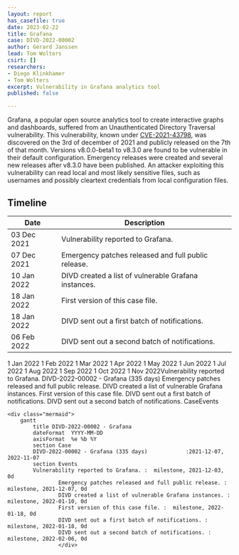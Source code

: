 ```yaml
---
layout: report
has_casefile: true
date: 2023-02-22
title: Grafana
case: DIVD-2022-00002
author: Gerard Janssen
lead: Tom Wolters
csirt: []
researchers:
- Diego Klinkhamer
- Tom Wolters
excerpt: Vulnerability in Grafana analytics tool
published: false

---
```

Grafana, a popular open source analytics tool to create interactive graphs and dashboards, suffered from an Unauthenticated Directory Traversal vulnerability. This vulnerability, known under [CVE-2021-43798](https://cve.mitre.org/cgi-bin/cvename.cgi?name=CVE-2021-43798), was discovered on the 3rd of december of 2021 and publicly released on the 7th of that month. Versions v8.0.0-beta1 to v8.3.0 are found to be vulnerable in their default configuration. Emergency releases were created and several new releases after v8.3.0 have been published. An attacker exploiting this vulnerability can read local and most likely sensitive files, such as usernames and possibly cleartext credentials from local configuration files.

## Timeline

| Date | Description |
| --- | --- |
| 03 Dec 2021 | Vulnerability reported to Grafana. |
| 07 Dec 2021 | Emergency patches released and full public release. |
| 10 Jan 2022 | DIVD created a list of vulnerable Grafana instances. |
| 18 Jan 2022 | First version of this case file. |
| 18 Jan 2022 | DIVD sent out a first batch of notifications. |
| 06 Feb 2022 | DIVD sent out a second batch of notifications. |

1 Jan 2022 1 Feb 2022 1 Mar 2022 1 Apr 2022 1 May 2022 1 Jun 2022 1 Jul 2022 1 Aug 2022 1 Sep 2022 1 Oct 2022 1 Nov 2022Vulnerability reported to Grafana. DIVD-2022-00002 - Grafana (335 days) Emergency patches released and full public release. DIVD created a list of vulnerable Grafana instances. First version of this case file. DIVD sent out a first batch of notifications. DIVD sent out a second batch of notifications. CaseEvents

    <div class="mermaid">
    	gantt
    	    title DIVD-2022-00002 - Grafana
    	    dateFormat  YYYY-MM-DD
    	    axisFormat  %e %b %Y
    	    section Case
    	    DIVD-2022-00002 - Grafana (335 days)            :2021-12-07, 2022-11-07
    	    section Events
    		Vulnerability reported to Grafana. :  milestone, 2021-12-03, 0d
    				Emergency patches released and full public release. :  milestone, 2021-12-07, 0d
    				DIVD created a list of vulnerable Grafana instances. :  milestone, 2022-01-10, 0d
    				First version of this case file. :  milestone, 2022-01-18, 0d
    				DIVD sent out a first batch of notifications. :  milestone, 2022-01-18, 0d
    				DIVD sent out a second batch of notifications. :  milestone, 2022-02-06, 0d
    				</div>
    